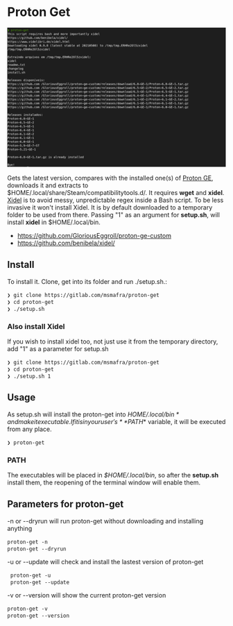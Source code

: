 # Proton Get

![Proton GE Downloader](images/proton-get.png)

Gets the latest version, compares with the installed one(s) of [Proton GE](https://github.com/GloriousEggroll/proton-ge-custom), downloads it and extracts to $HOME/.local/share/Steam/compatibilitytools.d/. It requires __wget__ and __xidel__. [Xidel](https://github.com/benibela/xidel/) is to avoid messy, unpredictable regex inside a Bash script. To be less invasive it won't install Xidel. It is by default downloaded to a temporary folder to be used from there. Passing "1" as an argument for __setup.sh__, will install __xidel__ in $HOME/.local/bin.

- https://github.com/GloriousEggroll/proton-ge-custom
- https://github.com/benibela/xidel/


## Install
To install it. Clone, get into its folder and run ./setup.sh.:

```
❯ git clone https://gitlab.com/msmafra/proton-get
❯ cd proton-get
❯ ./setup.sh
```
### Also install Xidel
If you wish to install xidel too, not just use it from the temporary directory, add "1" as a parameter for setup.sh

```
❯ git clone https://gitlab.com/msmafra/proton-get
❯ cd proton-get
❯ ./setup.sh 1
```

## Usage
As setup.sh will install the proton-get into *$HOME/.local/bin* and make it executable. If it is in your user's **$PATH** variable, it will be executed from any place.
```
❯ proton-get
```
### PATH

The executables will be placed in *$HOME/.local/bin*, so after the **setup.sh** install them, the reopening of the terminal window will enable them.

## Parameters for proton-get
-n or --dryrun  will run proton-get without downloading and installing anything
```
proton-get -n
proton-get --dryrun
```
-u or --update will check and install the lastest version of proton-get
```
 proton-get -u
 proton-get --update
 ```
-v or --version will show the current proton-get version
```
proton-get -v
proton-get --version
```
